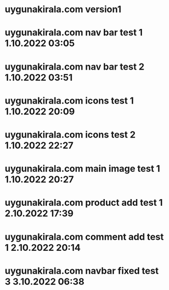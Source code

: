 # uygunakirala.com version1
# uygunakirala.com nav bar test 1 1.10.2022 03:05
# uygunakirala.com nav bar test 2 1.10.2022 03:51
# uygunakirala.com icons test 1 1.10.2022 20:09
# uygunakirala.com icons test 2 1.10.2022 22:27
# uygunakirala.com main image test 1 1.10.2022 20:27
# uygunakirala.com product add test 1 2.10.2022 17:39
# uygunakirala.com comment add test 1 2.10.2022 20:14
# uygunakirala.com navbar fixed test 3 3.10.2022 06:38
